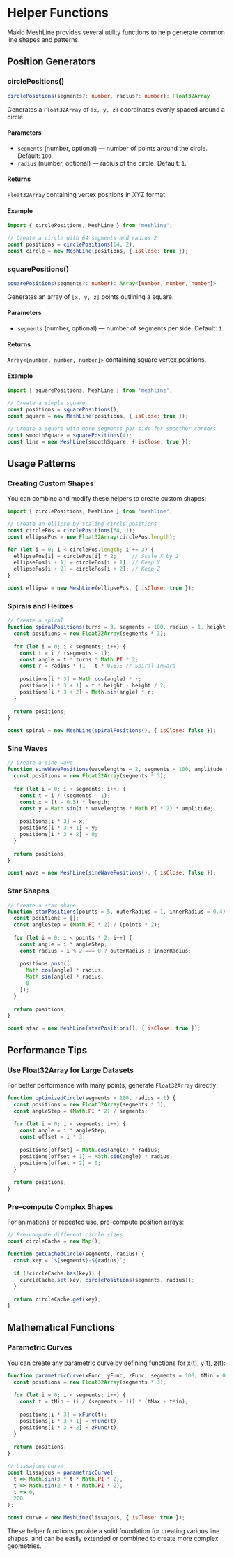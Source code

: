 # Helper Functions

Makio MeshLine provides several utility functions to help generate common line shapes and patterns.

## Position Generators

### circlePositions()

```ts
circlePositions(segments?: number, radius?: number): Float32Array
```

Generates a `Float32Array` of `[x, y, z]` coordinates evenly spaced around a circle.

#### Parameters

- `segments` (number, optional) — number of points around the circle. Default: `100`.
- `radius` (number, optional) — radius of the circle. Default: `1`.

#### Returns

`Float32Array` containing vertex positions in XYZ format.

#### Example

```javascript
import { circlePositions, MeshLine } from 'meshline';

// Create a circle with 64 segments and radius 2
const positions = circlePositions(64, 2);
const circle = new MeshLine(positions, { isClose: true });
```

### squarePositions()

```ts
squarePositions(segments?: number): Array<[number, number, number]>
```

Generates an array of `[x, y, z]` points outlining a square.

#### Parameters

- `segments` (number, optional) — number of segments per side. Default: `1`.

#### Returns

`Array<[number, number, number]>` containing square vertex positions.

#### Example

```javascript
import { squarePositions, MeshLine } from 'meshline';

// Create a simple square
const positions = squarePositions();
const square = new MeshLine(positions, { isClose: true });

// Create a square with more segments per side for smoother corners
const smoothSquare = squarePositions(4);
const line = new MeshLine(smoothSquare, { isClose: true });
```

## Usage Patterns

### Creating Custom Shapes

You can combine and modify these helpers to create custom shapes:

```javascript
import { circlePositions, MeshLine } from 'meshline';

// Create an ellipse by scaling circle positions
const circlePos = circlePositions(64, 1);
const ellipsePos = new Float32Array(circlePos.length);

for (let i = 0; i < circlePos.length; i += 3) {
  ellipsePos[i] = circlePos[i] * 2;     // Scale X by 2
  ellipsePos[i + 1] = circlePos[i + 1]; // Keep Y
  ellipsePos[i + 2] = circlePos[i + 2]; // Keep Z
}

const ellipse = new MeshLine(ellipsePos, { isClose: true });
```

### Spirals and Helixes

```javascript
// Create a spiral
function spiralPositions(turns = 3, segments = 100, radius = 1, height = 2) {
  const positions = new Float32Array(segments * 3);
  
  for (let i = 0; i < segments; i++) {
    const t = i / (segments - 1);
    const angle = t * turns * Math.PI * 2;
    const r = radius * (1 - t * 0.5); // Spiral inward
    
    positions[i * 3] = Math.cos(angle) * r;
    positions[i * 3 + 1] = t * height - height / 2;
    positions[i * 3 + 2] = Math.sin(angle) * r;
  }
  
  return positions;
}

const spiral = new MeshLine(spiralPositions(), { isClose: false });
```

### Sine Waves

```javascript
// Create a sine wave
function sineWavePositions(wavelengths = 2, segments = 100, amplitude = 1, length = 4) {
  const positions = new Float32Array(segments * 3);
  
  for (let i = 0; i < segments; i++) {
    const t = i / (segments - 1);
    const x = (t - 0.5) * length;
    const y = Math.sin(t * wavelengths * Math.PI * 2) * amplitude;
    
    positions[i * 3] = x;
    positions[i * 3 + 1] = y;
    positions[i * 3 + 2] = 0;
  }
  
  return positions;
}

const wave = new MeshLine(sineWavePositions(), { isClose: false });
```

### Star Shapes

```javascript
// Create a star shape
function starPositions(points = 5, outerRadius = 1, innerRadius = 0.4) {
  const positions = [];
  const angleStep = (Math.PI * 2) / (points * 2);
  
  for (let i = 0; i < points * 2; i++) {
    const angle = i * angleStep;
    const radius = i % 2 === 0 ? outerRadius : innerRadius;
    
    positions.push([
      Math.cos(angle) * radius,
      Math.sin(angle) * radius,
      0
    ]);
  }
  
  return positions;
}

const star = new MeshLine(starPositions(), { isClose: true });
```

## Performance Tips

### Use Float32Array for Large Datasets

For better performance with many points, generate `Float32Array` directly:

```javascript
function optimizedCircle(segments = 100, radius = 1) {
  const positions = new Float32Array(segments * 3);
  const angleStep = (Math.PI * 2) / segments;
  
  for (let i = 0; i < segments; i++) {
    const angle = i * angleStep;
    const offset = i * 3;
    
    positions[offset] = Math.cos(angle) * radius;
    positions[offset + 1] = Math.sin(angle) * radius;
    positions[offset + 2] = 0;
  }
  
  return positions;
}
```

### Pre-compute Complex Shapes

For animations or repeated use, pre-compute position arrays:

```javascript
// Pre-compute different circle sizes
const circleCache = new Map();

function getCachedCircle(segments, radius) {
  const key = `${segments}-${radius}`;
  
  if (!circleCache.has(key)) {
    circleCache.set(key, circlePositions(segments, radius));
  }
  
  return circleCache.get(key);
}
```

## Mathematical Functions

### Parametric Curves

You can create any parametric curve by defining functions for x(t), y(t), z(t):

```javascript
function parametricCurve(xFunc, yFunc, zFunc, segments = 100, tMin = 0, tMax = 1) {
  const positions = new Float32Array(segments * 3);
  
  for (let i = 0; i < segments; i++) {
    const t = tMin + (i / (segments - 1)) * (tMax - tMin);
    
    positions[i * 3] = xFunc(t);
    positions[i * 3 + 1] = yFunc(t);
    positions[i * 3 + 2] = zFunc(t);
  }
  
  return positions;
}

// Lissajous curve
const lissajous = parametricCurve(
  t => Math.sin(3 * t * Math.PI * 2),
  t => Math.sin(2 * t * Math.PI * 2),
  t => 0,
  200
);

const curve = new MeshLine(lissajous, { isClose: true });
```

These helper functions provide a solid foundation for creating various line shapes, and can be easily extended or combined to create more complex geometries. 